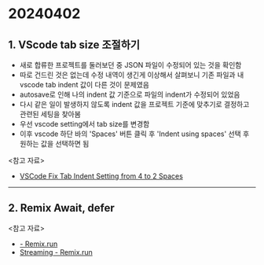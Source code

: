 # 20240402

## 1. VScode tab size 조절하기

- 새로 합류한 프로젝트를 둘러보던 중 JSON 파일이 수정되어 있는 것을 확인함
- 따로 건드린 것은 없는데 수정 내역이 생긴게 이상해서 살펴보니 기존 파일과 내 vscode tab indent 값이 다른 것이 문제였음
- autosave로 인해 나의 indent 값 기준으로 파일의 indent가 수정되어 있었음
- 다시 같은 일이 발생하지 않도록 indent 값을 프로젝트 기준에 맞추기로 결정하고 관련된 세팅을 찾아봄
- 우선 vscode setting에서 tab size를 변경함
- 이후 vscode 하단 바의 'Spaces' 버튼 클릭 후 'Indent using spaces' 선택 후 원하는 값을 선택하면 됨

<참고 자료>

- [VSCode Fix Tab Indent Setting from 4 to 2 Spaces](https://www.youtube.com/watch?v=KqNFSvo2bho)

---

## 2. Remix Await, defer

<참고 자료>

- [<Await> - Remix.run](https://remix.run/docs/en/main/components/await#await)
- [Streaming - Remix.run](https://remix.run/docs/en/main/guides/streaming#streaming)
